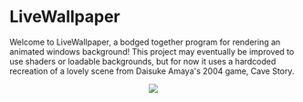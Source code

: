 # LiveWallpaper
Welcome to LiveWallpaper, a bodged together program for rendering an animated windows background! This project may eventually be improved to use shaders or loadable backgrounds, but for now it uses a hardcoded recreation of a lovely scene from Daisuke Amaya's 2004 game, Cave Story.

<p align="center"><img src="https://github.com/DDunda/PromotionalMaterials/blob/master/BackgroundGIF.gif"></p>
